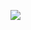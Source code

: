 [![](https://jitpack.io/v/Juc-Golden/OpenSourceDemo.svg)](https://jitpack.io/#Juc-Golden/OpenSourceDemo)